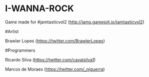 # I-WANNA-ROCK

Game made for #jamtasticvol2 (http://jams.gamejolt.io/jamtasticvol2)

#Artist

Brawler Lopes (https://twitter.com/BrawlerLopes)

#Programmers

Ricardo Silva (https://twitter.com/cavalsilva1)

Marcos de Moraes (https://twitter.com/_niguerra)
